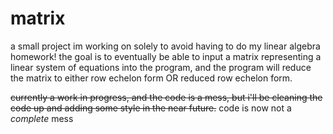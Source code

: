 # matrix

a small project im working on solely to avoid having to do my linear algebra homework! the goal is to eventually be able to input a matrix representing a linear system of equations into the program, and the program will reduce the matrix to either row echelon form OR reduced row echelon form. 

~~currently a work in progress, and the code is a mess, but i'll be cleaning the code up and adding some style in the near future.~~
code is now not a *complete* mess
